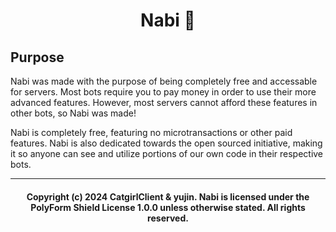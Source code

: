 <h1 align="center">Nabi 🦋</h1>

## Purpose
Nabi was made with the purpose of being completely free and accessable for servers. Most bots require you to pay money 
in order to use their more advanced features. However, most servers cannot afford these features in other bots, so 
Nabi was made! 

Nabi is completely free, featuring no microtransactions or other paid features. Nabi is also dedicated towards the 
open sourced initiative, making it so anyone can see and utilize portions of our own code in their respective bots.

___
<h4 style="text-align: center">
    Copyright (c) 2024 CatgirlClient & yujin. Nabi is licensed under the PolyForm Shield License 1.0.0 unless otherwise stated. All rights reserved.
</h4>
